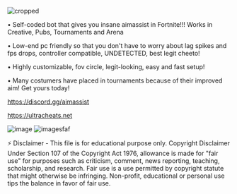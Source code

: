 ![cropped](https://user-images.githubusercontent.com/105129035/213881873-2ebc431f-7452-4344-8e4f-b7af0a7bf38d.gif)

• Self-coded bot that gives you insane aimassist in Fortnite!!!   Works in Creative, Pubs, Tournaments and Arena

• Low-end pc friendly so that you don't have to worry about lag spikes and fps drops, controller compatible, UNDETECTED, best legit cheeto!

• Highly customizable, fov circle, legit-looking, easy and fast setup!

• Many costumers have placed in tournaments because of their improved aim! Get yours today!

https://discord.gg/aimassist 

https://ultracheats.net 

![image](https://user-images.githubusercontent.com/105129035/205740426-94d37977-e5b9-4cdb-a5d1-18ab1397935f.png)
![imagesfaf](https://user-images.githubusercontent.com/105129035/210282124-5a4a8186-e346-446d-acf5-625d5030e0ef.png)

⚡ Disclaimer - This file is for educational purpose only. Copyright Disclaimer Under Section 107 of the Copyright Act 1976, allowance is made for "fair use" for purposes such as criticism, comment, news reporting, teaching, scholarship, and research. Fair use is a use permitted by copyright statute that might otherwise be infringing. Non-profit, educational or personal use tips the balance in favor of fair use.





